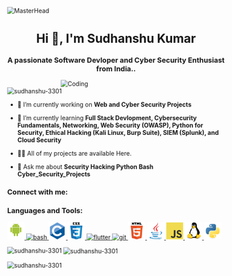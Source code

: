 ![MasterHead](https://e476rzxxeua.exactdn.com/wp-content/uploads/2020/01/00086-desk-anim-v0.3.gif?strip=all&lossy=0&ssl=1)
<h1 align="center">Hi 👋, I'm Sudhanshu Kumar</h1>
<h3 align="center">A passionate Software Devloper and Cyber Security Enthusiast from India..</h3>
<img align="right" alt="Coding" width="380" src="https://cdn.dribbble.com/users/1162077/screenshots/3848914/programmer.gif">

<p align="left"> <img src="https://komarev.com/ghpvc/?username=sudhanshu-3301&label=Profile%20views&color=0e75b6&style=flat" alt="sudhanshu-3301" /> </p>

- 🔭 I’m currently working on **Web and Cyber Security Projects**

- 🌱 I’m currently learning **Full Stack Devlopment, Cybersecurity Fundamentals, Networking, Web Security (OWASP), Python for Security, Ethical Hacking (Kali Linux, Burp Suite), SIEM (Splunk), and Cloud Security**

- 👨‍💻 All of my projects are available Here.

- 💬 Ask me about **Security Hacking Python Bash Cyber_Security_Projects**

<h3 align="left">Connect with me:</h3>
<p align="left">
</p>

<h3 align="left">Languages and Tools:</h3>
<p align="left"> <a href="https://developer.android.com" target="_blank" rel="noreferrer"> <img src="https://raw.githubusercontent.com/devicons/devicon/master/icons/android/android-original-wordmark.svg" alt="android" width="40" height="40"/> </a> <a href="https://www.gnu.org/software/bash/" target="_blank" rel="noreferrer"> <img src="https://www.vectorlogo.zone/logos/gnu_bash/gnu_bash-icon.svg" alt="bash" width="40" height="40"/> </a> <a href="https://www.cprogramming.com/" target="_blank" rel="noreferrer"> <img src="https://raw.githubusercontent.com/devicons/devicon/master/icons/c/c-original.svg" alt="c" width="40" height="40"/> </a> <a href="https://www.w3schools.com/css/" target="_blank" rel="noreferrer"> <img src="https://raw.githubusercontent.com/devicons/devicon/master/icons/css3/css3-original-wordmark.svg" alt="css3" width="40" height="40"/> </a> <a href="https://flutter.dev" target="_blank" rel="noreferrer"> <img src="https://www.vectorlogo.zone/logos/flutterio/flutterio-icon.svg" alt="flutter" width="40" height="40"/> </a> <a href="https://git-scm.com/" target="_blank" rel="noreferrer"> <img src="https://www.vectorlogo.zone/logos/git-scm/git-scm-icon.svg" alt="git" width="40" height="40"/> </a> <a href="https://www.w3.org/html/" target="_blank" rel="noreferrer"> <img src="https://raw.githubusercontent.com/devicons/devicon/master/icons/html5/html5-original-wordmark.svg" alt="html5" width="40" height="40"/> </a> <a href="https://www.java.com" target="_blank" rel="noreferrer"> <img src="https://raw.githubusercontent.com/devicons/devicon/master/icons/java/java-original.svg" alt="java" width="40" height="40"/> </a> <a href="https://developer.mozilla.org/en-US/docs/Web/JavaScript" target="_blank" rel="noreferrer"> <img src="https://raw.githubusercontent.com/devicons/devicon/master/icons/javascript/javascript-original.svg" alt="javascript" width="40" height="40"/> </a> <a href="https://www.linux.org/" target="_blank" rel="noreferrer"> <img src="https://raw.githubusercontent.com/devicons/devicon/master/icons/linux/linux-original.svg" alt="linux" width="40" height="40"/> </a> <a href="https://www.python.org" target="_blank" rel="noreferrer"> <img src="https://raw.githubusercontent.com/devicons/devicon/master/icons/python/python-original.svg" alt="python" width="40" height="40"/> </a> </p>

<p><img align="left" src="https://github-readme-stats.vercel.app/api/top-langs?username=sudhanshu-3301&show_icons=true&locale=en&layout=compact" alt="sudhanshu-3301" /></p>

<p>&nbsp;<img align="center" src="https://github-readme-stats.vercel.app/api?username=sudhanshu-3301&show_icons=true&locale=en" alt="sudhanshu-3301" /></p>

<p><img align="center" src="https://github-readme-streak-stats.herokuapp.com/?user=sudhanshu-3301&" alt="sudhanshu-3301" /></p>
